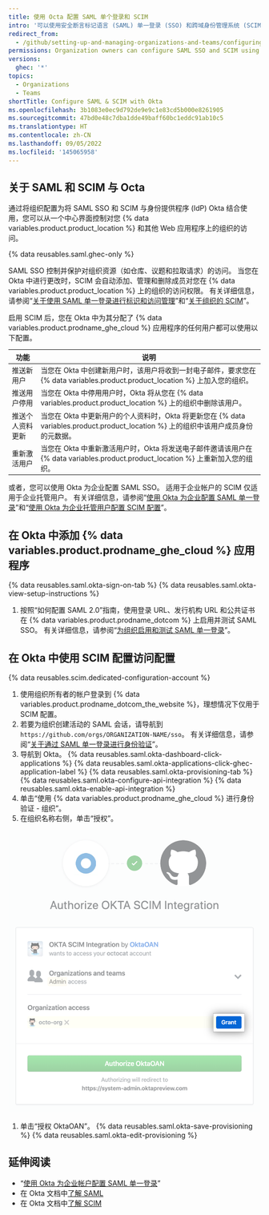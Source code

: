```yaml
---
title: 使用 Octa 配置 SAML 单个登录和 SCIM
intro: '可以使用安全断言标记语言 (SAML) 单一登录 (SSO) 和跨域身份管理系统 (SCIM) 与 Okta 一起来自动管理对 {% data variables.product.product_location %} 上组织的访问。'
redirect_from:
  - /github/setting-up-and-managing-organizations-and-teams/configuring-saml-single-sign-on-and-scim-using-okta
permissions: Organization owners can configure SAML SSO and SCIM using Okta for an organization.
versions:
  ghec: '*'
topics:
  - Organizations
  - Teams
shortTitle: Configure SAML & SCIM with Okta
ms.openlocfilehash: 3b1083e0ec9d792de9e9c1e83cd5b000e8261905
ms.sourcegitcommit: 47bd0e48c7dba1dde49baff60bc1eddc91ab10c5
ms.translationtype: HT
ms.contentlocale: zh-CN
ms.lasthandoff: 09/05/2022
ms.locfileid: '145065958'
---
```

## 关于 SAML 和 SCIM 与 Octa

通过将组织配置为将 SAML SSO 和 SCIM 与身份提供程序 (IdP) Okta 结合使用，您可以从一个中心界面控制对您 {% data variables.product.product_location %} 和其他 Web 应用程序上的组织的访问。

{% data reusables.saml.ghec-only %}

SAML SSO 控制并保护对组织资源（如仓库、议题和拉取请求）的访问。 当您在 Okta 中进行更改时，SCIM 会自动添加、管理和删除成员对您在 {% data variables.product.product_location %} 上的组织的访问权限。 有关详细信息，请参阅“[关于使用 SAML 单一登录进行标识和访问管理](/organizations/managing-saml-single-sign-on-for-your-organization/about-identity-and-access-management-with-saml-single-sign-on)”和“[关于组织的 SCIM](/organizations/managing-saml-single-sign-on-for-your-organization/about-scim-for-organizations)”。

启用 SCIM 后，您在 Okta 中为其分配了 {% data variables.product.prodname_ghe_cloud %} 应用程序的任何用户都可以使用以下配置。

| 功能 | 说明 |
| --- | --- |
| 推送新用户 | 当您在 Okta 中创建新用户时，该用户将收到一封电子邮件，要求您在 {% data variables.product.product_location %} 上加入您的组织。 |
| 推送用户停用 | 当您在 Okta 中停用用户时，Okta 将从您在 {% data variables.product.product_location %} 上的组织中删除该用户。 |
| 推送个人资料更新 | 当您在 Okta 中更新用户的个人资料时，Okta 将更新您在 {% data variables.product.product_location %} 上的组织中该用户成员身份的元数据。 |
| 重新激活用户 | 当您在 Okta 中重新激活用户时，Okta 将发送电子邮件邀请该用户在 {% data variables.product.product_location %} 上重新加入您的组织。 |

或者，您可以使用 Okta 为企业配置 SAML SSO。 适用于企业帐户的 SCIM 仅适用于企业托管用户。 有关详细信息，请参阅“[使用 Okta 为企业配置 SAML 单一登录](/admin/identity-and-access-management/managing-iam-for-your-enterprise/configuring-saml-single-sign-on-for-your-enterprise-using-okta)”和“[使用 Okta 为企业托管用户配置 SCIM 配置](/admin/identity-and-access-management/managing-iam-with-enterprise-managed-users/configuring-scim-provisioning-for-enterprise-managed-users-with-okta)”。

## 在 Okta 中添加 {% data variables.product.prodname_ghe_cloud %} 应用程序

{% data reusables.saml.okta-sign-on-tab %} {% data reusables.saml.okta-view-setup-instructions %}
1. 按照“如何配置 SAML 2.0”指南，使用登录 URL、发行机构 URL 和公共证书在 {% data variables.product.prodname_dotcom %} 上启用并测试 SAML SSO。 有关详细信息，请参阅“[为组织启用和测试 SAML 单一登录](/organizations/managing-saml-single-sign-on-for-your-organization/enabling-and-testing-saml-single-sign-on-for-your-organization#enabling-and-testing-saml-single-sign-on-for-your-organization)”。

## 在 Okta 中使用 SCIM 配置访问配置

{% data reusables.scim.dedicated-configuration-account %}

1. 使用组织所有者的帐户登录到 {% data variables.product.prodname_dotcom_the_website %}，理想情况下仅用于 SCIM 配置。
1. 若要为组织创建活动的 SAML 会话，请导航到 `https://github.com/orgs/ORGANIZATION-NAME/sso`。 有关详细信息，请参阅“[关于通过 SAML 单一登录进行身份验证](/authentication/authenticating-with-saml-single-sign-on/about-authentication-with-saml-single-sign-on#about-oauth-apps-github-apps-and-saml-sso)”。
1. 导航到 Okta。
{% data reusables.saml.okta-dashboard-click-applications %} {% data reusables.saml.okta-applications-click-ghec-application-label %} {% data reusables.saml.okta-provisioning-tab %} {% data reusables.saml.okta-configure-api-integration %} {% data reusables.saml.okta-enable-api-integration %}
1. 单击“使用 {% data variables.product.prodname_ghe_cloud %} 进行身份验证 - 组织”。
1. 在组织名称右侧，单击“授权”。

  ![用于授权 Okta SCIM 集成访问组织的“授权”按钮](/assets/images/help/saml/okta-scim-integration-grant-organization-access.png)
1. 单击“授权 OktaOAN”。
{% data reusables.saml.okta-save-provisioning %} {% data reusables.saml.okta-edit-provisioning %}

## 延伸阅读

- “[使用 Okta 为企业帐户配置 SAML 单一登录](/enterprise-cloud@latest/admin/authentication/managing-identity-and-access-for-your-enterprise/configuring-saml-single-sign-on-for-your-enterprise-using-okta)”
- 在 Okta 文档中[了解 SAML](https://developer.okta.com/docs/concepts/saml/)
- 在 Okta 文档中[了解 SCIM](https://developer.okta.com/docs/concepts/scim/)
